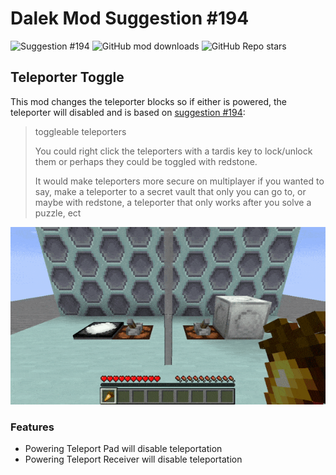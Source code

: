 # Dalek Mod Suggestion #194

![Suggestion #194](https://img.shields.io/badge/suggestion-194-blue)
![GitHub mod downloads](https://img.shields.io/github/downloads/bug1312/dm_suggestion_mods/v1.0.0%2B194/total?label=downloads)
![GitHub Repo stars](https://img.shields.io/github/stars/bug1312/dm_suggestion_mods)

## Teleporter Toggle

This mod changes the teleporter blocks so if either is powered, the teleporter will disabled and is based on [suggestion #194](https://discord.com/channels/217396856550981633/273107511400464384/937451366627020860):
> toggleable teleporters
>
> You could right click the teleporters with a tardis key to lock/unlock them or perhaps they could be toggled with redstone.
>
> It would make teleporters more secure on multiplayer if you wanted to say, make a teleporter to a secret vault that only you can go to, or maybe with redstone, a teleporter that only works after you solve a puzzle, ect

![Demonstation](.images/demonstration.gif)

### Features

- Powering Teleport Pad will disable teleportation
- Powering Teleport Receiver will disable teleportation
